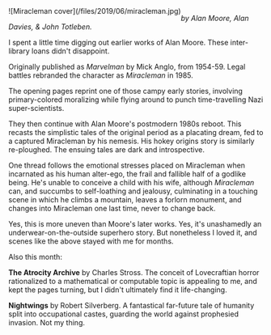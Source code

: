 <!--
.. title: Miracleman, books 1, 2 & 3
.. slug: miracleman
.. date: 2019-06-20 10:17:46-05:00
.. tags: media,book,fiction,science-fiction,comics,novel
.. link: 
.. description: 
.. type: text
-->

<span style="float: left">
![Miracleman cover](/files/2019/06/miracleman.jpg)
</span>

_by Alan Moore, Alan Davies, & John Totleben._

I spent a little time digging out earlier works of Alan Moore. These
inter-library loans didn't disappoint.

Originally published as _Marvelman_ by Mick Anglo, from
1954-59. Legal battles rebranded the character as _Miracleman_ in 1985.

The opening pages reprint one of those campy early stories, involving
primary-colored moralizing while flying around to punch time-travelling Nazi
super-scientists.

They then continue with Alan Moore's postmodern 1980s reboot. This recasts the
simplistic tales of the original period as a placating dream, fed to a captured
Miracleman by his nemesis. His hokey origins story is similarly re-ploughed. The
ensuing tales are dark and introspective.

One thread follows the emotional stresses placed on Miracleman when incarnated
as his human alter-ego, the frail and fallible half of a godlike being. He's
unable to conceive a child with his wife, although _Miracleman_ can, and
succumbs to self-loathing and jealousy, culminating in a touching scene in
which he climbs a mountain, leaves a forlorn monument, and changes into
Miracleman one last time, never to change back.

Yes, this is more uneven than Moore's later works. Yes, it's unashamedly an
underwear-on-the-outside superhero story. But nonetheless I loved it, and
scenes like the above stayed with me for months.

Also this month:

**The Atrocity Archive** by Charles Stross. The conceit of Lovecraftian horror
rationalized to a mathematical or computable topic is appealing to me, and
kept the pages turning, but I didn't ultimately find it life-changing.

**Nightwings** by Robert Silverberg. A fantastical far-future tale of humanity
split into occupational castes, guarding the world against prophesied
invasion. Not my thing.

<br style="clear: both" />

